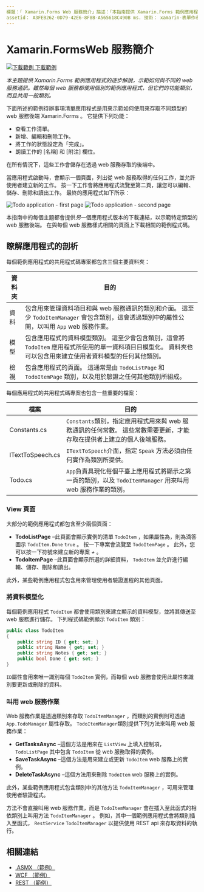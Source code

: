 ```yaml
---
標題：「 Xamarin.Forms Web 服務簡介」描述：「本指南提供 Xamarin.Forms 範例應用程式的逐步解說，示範如何與不同的 Web 服務通訊。 雖然每個 web 服務都使用個別的範例應用程式，但它們的功能類似並共用通用類別。」
assetid： A3FEB262-0D79-42E6-8F8B-A565618C490B ms. 技術： xamarin-表單作者： davidbritch ms. author： dabritch ms. 日期：02/28/2017 否-loc： [ Xamarin.Forms ， Xamarin.Essentials ]
---
```


# <a name="xamarinforms-web-services-introduction"></a>Xamarin.FormsWeb 服務簡介

[![下載範例 ](~/media/shared/download.png) 下載範例](https://docs.microsoft.com/samples/xamarin/xamarin-forms-samples/webservices-todorest)

_本主題提供 Xamarin.Forms 範例應用程式的逐步解說，示範如何與不同的 web 服務通訊。雖然每個 web 服務都使用個別的範例應用程式，但它們的功能類似，而且共用一般類別。_

下面所述的範例待辦事項清單應用程式是用來示範如何使用來存取不同類型的 web 服務後端 Xamarin.Forms 。 它提供下列功能：

- 查看工作清單。
- 新增、編輯和刪除工作。
- 將工作的狀態設定為「完成」。
- 朗讀工作的 [名稱] 和 [附注] 欄位。

在所有情況下，這些工作會儲存在透過 web 服務存取的後端中。

當應用程式啟動時，會顯示一個頁面，列出從 web 服務取得的任何工作，並允許使用者建立新的工作。 按一下工作會將應用程式流覽至第二頁，讓您可以編輯、儲存、刪除和讀出工作。 最終的應用程式如下所示：

![](introduction-images/app-example-1.png "Todo application - first page")
![](introduction-images/app-example-2.png "Todo application - second page")

本指南中的每個主題都會提供*另*一個應用程式版本的下載連結，以示範特定類型的 web 服務後端。 在與每個 web 服務樣式相關的頁面上下載相關的範例程式碼。

## <a name="understand-the-application-anatomy"></a>瞭解應用程式的剖析

每個範例應用程式的共用程式碼專案都包含三個主要資料夾：

|資料夾|目的|
|--- |--- |
|資料|包含用來管理資料項目和與 web 服務通訊的類別和介面。 這至少 `TodoItemManager` 會包含類別，這會透過類別中的屬性公開，以叫用 `App` web 服務作業。|
|模型|包含應用程式的資料模型類別。 這至少會包含類別，這會將 `TodoItem` 應用程式所使用的單一資料項目目模型化。 資料夾也可以包含用來建立使用者資料模型的任何其他類別。|
|檢視|包含應用程式的頁面。 這通常是由 `TodoListPage` 和 `TodoItemPage` 類別，以及用於驗證之任何其他類別所組成。|

每個應用程式的共用程式碼專案也包含一些重要的檔案：

|檔案|目的|
|--- |--- |
|Constants.cs|`Constants`類別，指定應用程式用來與 web 服務通訊的任何常數。 這些常數需要更新，才能存取在提供者上建立的個人後端服務。|
|ITextToSpeech.cs|`ITextToSpeech`介面，指定 `Speak` 方法必須由任何實作為類別所提供。|
|Todo.cs|`App`負責具現化每個平臺上應用程式將顯示之第一頁的類別，以及 `TodoItemManager` 用來叫用 web 服務作業的類別。|

### <a name="view-pages"></a>View 頁面

大部分的範例應用程式都包含至少兩個頁面：

- **TodoListPage** –此頁面會顯示實例的清單 `TodoItem` ，如果屬性為，則為滴答圖示 `TodoItem.Done` `true` 。 按一下專案會流覽至 `TodoItemPage` 。 此外，您可以按一下符號來建立新的專案 *+* 。
- **TodoItemPage** –此頁面會顯示所選的詳細資料， `TodoItem` 並允許進行編輯、儲存、刪除和讀出。

此外，某些範例應用程式包含用來管理使用者驗證進程的其他頁面。

### <a name="model-the-data"></a>將資料模型化

每個範例應用程式 `TodoItem` 都會使用類別來建立顯示的資料模型，並將其傳送至 web 服務進行儲存。 下列程式碼範例顯示 `TodoItem` 類別：

```csharp
public class TodoItem
{
    public string ID { get; set; }
    public string Name { get; set; }
    public string Notes { get; set; }
    public bool Done { get; set; }
}
```

`ID`屬性會用來唯一識別每個 `TodoItem` 實例，而每個 web 服務會使用此屬性來識別要更新或刪除的資料。

### <a name="invoke-web-service-operations"></a>叫用 web 服務作業

Web 服務作業是透過類別來存取 `TodoItemManager` ，而類別的實例則可透過 `App.TodoManager` 屬性存取。 `TodoItemManager`類別提供下列方法來叫用 web 服務作業：

- **GetTasksAsync** –這個方法是用來在 `ListView` 上填入控制項， `TodoListPage` 其中包含 `TodoItem` 從 web 服務取得的實例。
- **SaveTaskAsync** –這個方法是用來建立或更新 `TodoItem` web 服務上的實例。
- **DeleteTaskAsync** –這個方法用來刪除 `TodoItem` web 服務上的實例。

此外，某些範例應用程式包含類別中的其他方法 `TodoItemManager` ，可用來管理使用者驗證程式。

方法不會直接叫用 web 服務作業，而是 `TodoItemManager` 會在插入至此函式的相依類別上叫用方法 `TodoItemManager` 。 例如，其中一個範例應用程式會將類別插入至函式， `RestService` `TodoItemManager` 以提供使用 REST api 來存取資料的執行。

## <a name="related-links"></a>相關連結

- [.ASMX （範例）](https://docs.microsoft.com/samples/xamarin/xamarin-forms-samples/webservices-todoasmx)
- [WCF （範例）](https://docs.microsoft.com/samples/xamarin/xamarin-forms-samples/webservices-todowcf)
- [REST （範例）](https://docs.microsoft.com/samples/xamarin/xamarin-forms-samples/webservices-todorest)
